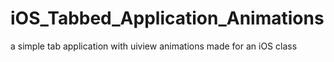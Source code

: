 iOS_Tabbed_Application_Animations
=================================

a simple tab application with uiview animations made for an iOS class
